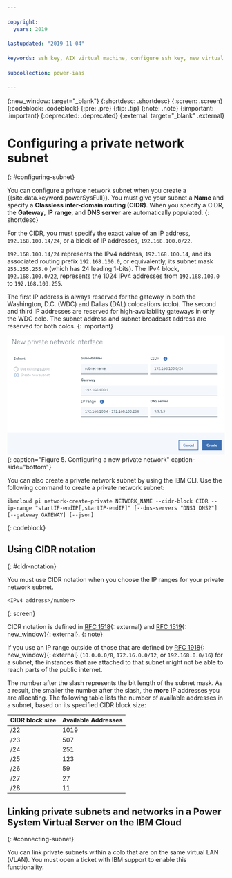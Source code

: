```yaml
---

copyright:
  years: 2019

lastupdated: "2019-11-04"

keywords: ssh key, AIX virtual machine, configure ssh key, new virtual server, public ssh key, connecting private subnets, gateway, CIDR, DAL, WDC

subcollection: power-iaas

---
```


{:new_window: target="_blank"}
{:shortdesc: .shortdesc}
{:screen: .screen}
{:codeblock: .codeblock}
{:pre: .pre}
{:tip: .tip}
{:note: .note}
{:important: .important}
{:deprecated: .deprecated}
{:external: target="_blank" .external}

# Configuring a private network subnet
{: #configuring-subnet}

You can configure a private network subnet when you create a {{site.data.keyword.powerSysFull}}. You must give your subnet a **Name** and specify a **Classless inter-domain routing (CIDR)**. When you specify a CIDR, the **Gateway**, **IP range**, and **DNS server** are automatically populated.
{: shortdesc}

For the CIDR, you must specify the exact value of an IP address, `192.168.100.14/24`, or a block of IP addresses, `192.168.100.0/22`.

`192.168.100.14/24` represents the IPv4 address, `192.168.100.14`, and its associated routing prefix `192.168.100.0`, or equivalently, its subnet mask `255.255.255.0` (which has 24 leading 1-bits). The IPv4 block, `192.168.100.0/22`, represents the 1024 IPv4 addresses from `192.168.100.0` to `192.168.103.255`.

The first IP address is always reserved for the gateway in both the Washington, D.C. (WDC) and Dallas (DAL) colocations (colo). The second and third IP addresses are reserved for high-availability gateways in only the WDC colo. The subnet address and subnet broadcast address are reserved for both colos.
{: important}

  ![Configuring a new private network](./images/console-configure-private-network.png "Configuring a new private network"){: caption="Figure 5. Configuring a new private network" caption-side="bottom"}

You can also create a private network subnet by using the IBM CLI. Use the following command to create a private network subnet:

```shell
ibmcloud pi network-create-private NETWORK_NAME --cidr-block CIDR --ip-range "startIP-endIP[,startIP-endIP]" [--dns-servers "DNS1 DNS2"] [--gateway GATEWAY] [--json]
```
{: codeblock}

## Using CIDR notation
{: #cidr-notation}

You must use CIDR notation when you choose the IP ranges for your private network subnet.

```shell
<IPv4 address>/number>
```
{: screen}

CIDR notation is defined in [RFC 1518](https://tools.ietf.org/html/rfc1518){: external} and [RFC 1519](https://tools.ietf.org/html/rfc1519){: new_window}{: external}.
{: note}

If you use an IP range outside of those that are defined by [RFC 1918](https://tools.ietf.org/html/rfc1918){: new_window}{: external} (`10.0.0.0/8`, `172.16.0.0/12`, or `192.168.0.0/16`) for a subnet, the instances that are attached to that subnet might not be able to reach parts of the public internet.

The number after the slash represents the bit length of the subnet mask. As a result, the smaller the number after the slash, the **more** IP addresses you are allocating. The following table lists the number of available addresses in a subnet, based on its specified CIDR block size:

| CIDR block size | Available Addresses |
| --------------- | ------------------- |
|      /22        |        1019         |
|      /23        |         507         |
|      /24        |         251         |
|      /25        |         123         |
|      /26        |          59         |
|      /27        |          27         |
|      /28        |          11         |

## Linking private subnets and networks in a Power System Virtual Server on the IBM Cloud
{: #connecting-subnet}

 You can link private subnets within a colo that are on the same virtual LAN (VLAN). You must open a ticket with IBM support to enable this functionality.
